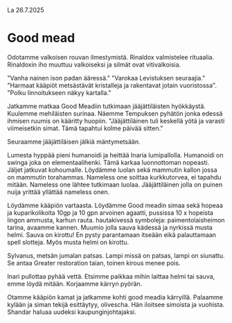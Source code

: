La 26.7.2025

# Good mead

Odotamme valkoisen rouvan ilmestymistä. Rinaldox valmistelee rituaalia. Rinaldoxin iho muuttuu valkoiseksi ja silmät ovat vitivalkoisia.

"Vanha nainen ison padan ääressä." "Varokaa Levistuksen seuraajia." "Harmaat kääpiöt metsästävät kristalleja ja rakentavat jotain vuoristossa". "Polku linnoitukseen näkyy kartalla." 

Jatkamme matkaa Good Meadiin tutkimaan jääjättiläisten hyökkäystä. Kuulemme mehiläisten surinaa. Näemme Tempuksen pyhätön jonka edessä ihmisen ruumis on kääritty huopiin. "Jääjättiläinen tuli keskellä yötä ja varasti viimeisetkin simat. Tämä tapahtui kolme päivää sitten."

Seuraamme jääjättiläisen jälkiä mäntymetsään.

Lumesta hyppää pieni humanoidi ja heittää Inaria lumipallolla. Humanoidi on swinga joka on elementaalihenki. Tämä karkaa luonnottoman nopeasti. Jäljet jatkuvat kohoumalle. Löydämme luolan sekä mammutin kallon jossa on mammutin torahammas. Nameless one soittaa kurkkutorvea, ei tapahdu mitään. Nameless one lähtee tutkimaan luolaa. Jääjättiläinen jolla on puinen nuija yrittää yllättää nameless onen. 

Löydämme kääpiön vartaasta. Löydämme Good meadin simaa sekä hopeaa ja kuparikolikoita 10gp ja 10 gpn arvoinen agaatti, pussissa 10 x hopeista lingon ammusta, karhun rauta. hautakivessä symboleja: paimentolaisheimon tarina, avaamme kannen.  Muumio jolla sauva kädessä ja nyrkissä musta helmi. Sauva on kirottu! En pysty parantamaan itseään eikä palauttamaan spell slotteja. Myös musta helmi on kirottu.

Sylvanus, metsän jumalan patsas. Lampi missä on patsas, lampi on siunattu. Se antaa Greater restoration taian, toinen kirous menee pois. 

Inari pullottaa pyhää vettä. Etsimme paikkaa mihin laittaa helmi tai sauva, emme löydä mitään. Korjaamme kärryn pyörän.

Otamme kääpiön kamat ja jatkamme kohti good meadia kärryillä. Palaamme kylään ja siman tekijä esittäytyy, olivescha. Hän iloitsee simoista ja vuohista. Shandar haluaa uudeksi kaupunginjohtajaksi. 
